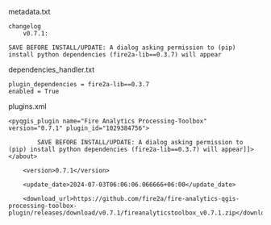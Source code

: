 
metadata.txt

    changelog
        v0.7.1: 

	SAVE BEFORE INSTALL/UPDATE: A dialog asking permission to (pip) install python dependencies (fire2a-lib==0.3.7) will appear

dependencies_handler.txt

	plugin_dependencies = fire2a-lib==0.3.7
    enabled = True

plugins.xml

	<pyqgis_plugin name="Fire Analytics Processing-Toolbox" version="0.7.1" plugin_id="1029384756">

			SAVE BEFORE INSTALL/UPDATE: A dialog asking permission to (pip) install python dependencies (fire2a-lib==0.3.7) will appear]]></about>

		<version>0.7.1</version>

		<update_date>2024-07-03T06:06:06.066666+06:00</update_date>

		<download_url>https://github.com/fire2a/fire-analytics-qgis-processing-toolbox-plugin/releases/download/v0.7.1/fireanalyticstoolbox_v0.7.1.zip</download_url>
